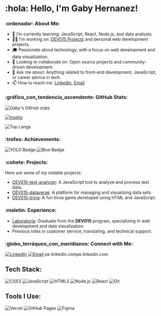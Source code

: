 
# :hola: Hello, I'm Gaby Hernanez!
### :ordenador: About Me:

- 🌱 I’m currently learning: JavaScript, React, Node.js, and data analysis.
- 👩‍💻 I’m working on: [DEV015 Projects](#) and personal web development projects.
- 🎓 Passionate about technology, with a focus on web development and data visualization.
- 🔭 Looking to collaborate on: Open source projects and community-driven development.
- 💬 Ask me about: Anything related to front-end development, JavaScript, or career advice in tech.
- 📫 How to reach me: [LinkedIn](https://www.linkedin.com/in/gabyhhernandezdesarrolador/), [Email](gaby7922@gmail.com)
### :gráfico_con_tendencia_ascendente: GitHub Stats:
![Gaby's GitHub stats](https://github-readme-stats.vercel.app/api?username=gabyh7922&show_icons=true&theme=radical&count_private=true)

[![trophy](https://github-profile-trophy.vercel.app/?username=gabyh7922&theme=radical)](https://github.com/ryo-ma/github-profile-trophy)


![Top Langs](https://github-readme-stats.vercel.app/api/top-langs/?username=gabyh7922&layout=compact&theme=radical)



### :trofeo: Achievements:
 ![YOLO Badge](https://github.githubassets.com/assets/yolo-default-be0bbff04951.png) ![Blue Badge](https://github.githubassets.com/assets/pull-shark-default-498c279a747d.png)
### :cohete: Projects:
Here are some of my notable projects:
- [DEV015-text-analyzer](#): A JavaScript tool to analyze and process text data.
- [DEV015-dataverse](#): A platform for managing and visualizing data sets.
- [DEV015-trivia](#): A fun trivia game developed using HTML and JavaScript.
### :maletín: Experience:
- [Laboratoria](#): Graduate from the **DEV015** program, specializing in web development and data visualization.
- Previous roles in customer service, translating, and technical support.
### :globo_terráqueo_con_meridianos: Connect with Me:
[![LinkedIn](https://img.shields.io/badge/LinkedIn-Connect-blue)]([[https://linkedin.com/in/yourprofile](https://www.linkedin.com/in/barbara-rolon-4rg/)](https://www.linkedin.com/in/gabyhhernandezdesarrolador/))
[![Email](https://img.shields.io/badge/Email-Contact%20Me-red)](gaby7922@gmail.com)
pe.linkedin.compe.linkedin.com

## Tech Stack:

![CSS3](https://img.shields.io/badge/css3-%231572B6.svg?style=for-the-badge&logo=css3&logoColor=white)
![JavaScript](https://img.shields.io/badge/javascript-%23323330.svg?style=for-the-badge&logo=javascript&logoColor=%23F7DF1E)
![HTML5](https://img.shields.io/badge/html5-%23E34F26.svg?style=for-the-badge&logo=html5&logoColor=white)
![Node.js](https://img.shields.io/badge/Node.js-43853D?style=for-the-badge&logo=node.js&logoColor=white)
![React](https://img.shields.io/badge/react-%2361DAFB.svg?style=for-the-badge&logo=react&logoColor=black)
![Git](https://img.shields.io/badge/git-%23F05033.svg?style=for-the-badge&logo=git&logoColor=white)

## Tools I Use:
![Vercel](https://img.shields.io/badge/vercel-%23000000.svg?style=for-the-badge&logo=vercel&logoColor=white)
![GitHub Pages](https://img.shields.io/badge/github%20pages-%23327FC7.svg?style=for-the-badge&logo=github&logoColor=white)
![Figma](https://img.shields.io/badge/figma-%23F24E1E.svg?style=for-the-badge&logo=figma&logoColor=white)

